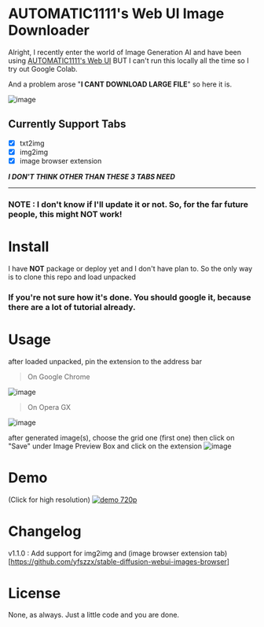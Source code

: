 # AUTOMATIC1111's Web UI Image Downloader
Alright, I recently enter the world of Image Generation AI and have been using [AUTOMATIC1111's Web UI](https://github.com/AUTOMATIC1111/stable-diffusion-webui) BUT I can't run this locally all the time so I try out Google Colab. 

And a problem arose "**I CANT DOWNLOAD LARGE FILE**" so here it is.

![image](https://user-images.githubusercontent.com/76484203/201890439-85fdb262-7ae7-4457-80c3-a9cfe0bc4c9e.png)

## Currently Support Tabs
- [x] txt2img
- [x] img2img
- [x] image browser extension

***I DON'T THINK OTHER THAN THESE 3 TABS NEED***

---

### NOTE : I don't know if I'll update it or not. So, for the far future people, this might **NOT** work!

# Install
I have **NOT** package or deploy yet and I don't have plan to. So the only way is to clone this repo and load unpacked

### If you're not sure how it's done. You should google it, because there are a lot of tutorial already.

# Usage
after loaded unpacked, pin the extension to the address bar
> On Google Chrome

![image](https://user-images.githubusercontent.com/76484203/201865183-4af0c625-c6ce-41fa-a0c8-16efe8d17a4a.png)

> On Opera GX

![image](https://user-images.githubusercontent.com/76484203/201865326-c33299ed-65eb-484f-b9cf-735b97b9d0bd.png)

after generated image(s), choose the grid one (first one) then click on "Save" under Image Preview Box and click on the extension
![image](https://user-images.githubusercontent.com/76484203/201866013-0b3ba860-e802-4aa4-a402-df701eafee32.png)

# Demo
(Click for high resolution)
[![demo 720p](https://user-images.githubusercontent.com/76484203/201904586-7a0dd2f5-d2e4-44f6-b5b2-16964363db9d.gif)](https://www.youtube.com/watch?v=ObJ7ZFMgomM)

# Changelog
v1.1.0 : Add support for img2img and (image browser extension tab)[https://github.com/yfszzx/stable-diffusion-webui-images-browser]

# License
None, as always. Just a little code and you are done.
